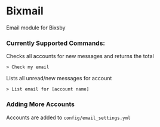 # Bixmail
Email module for Bixsby

### Currently Supported Commands:
Checks all accounts for new messages and returns the total

    > Check my email

Lists all unread/new messages for account

    > List email for [account name]

### Adding More Accounts
Accounts are added to `config/email_settings.yml`
